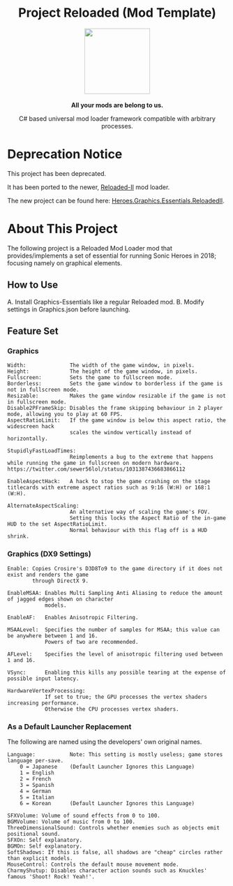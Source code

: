 
<div align="center">
	<h1>Project Reloaded (Mod Template)</h1>
	<img src="https://i.imgur.com/BjPn7rU.png" width="150" align="center" />
	<br/> <br/>
	<strong>All your mods are belong to us.</strong>
	<p>C# based universal mod loader framework compatible with arbitrary processes.</p>
</div>

# Deprecation Notice
This project has been deprecated. 

It has been ported to the newer, [Reloaded-II](https://github.com/Reloaded-Project/Reloaded-II) mod loader.

The new project can be found here: [Heroes.Graphics.Essentials.ReloadedII](https://github.com/Sewer56/Heroes.Graphics.Essentials.ReloadedII).

# About This Project

The following project is a Reloaded Mod Loader mod that provides/implements a set of essential for running Sonic Heroes in 2018; focusing namely on graphical elements.

## How to Use

A. Install Graphics-Essentials like a regular Reloaded mod.
B. Modify settings in Graphics.json before launching.

## Feature Set

### Graphics
```
Width:              The width of the game window, in pixels.
Height:             The height of the game window, in pixels.
Fullscreen:         Sets the game to fullscreen mode.
Borderless:         Sets the game window to borderless if the game is not in fullscreen mode.
Resizable:          Makes the game window resizable if the game is not in fullscreen mode.
Disable2PFrameSkip: Disables the frame skipping behaviour in 2 player mode, allowing you to play at 60 FPS.
AspectRatioLimit:   If the game window is below this aspect ratio, the widescreen hack 
                    scales the window vertically instead of horizontally.

StupidlyFastLoadTimes: 
                    Reimplements a bug to the extreme that happens while running the game in fullscreen on modern hardware.                      https://twitter.com/sewer56lol/status/1031387436683866112

EnableAspectHack:   A hack to stop the game crashing on the stage titlecards with extreme aspect ratios such as 9:16 (W:H) or 168:1 (W:H).

AlternateAspectScaling:
                    An alternative way of scaling the game's FOV.
                    Setting this locks the Aspect Ratio of the in-game HUD to the set AspectRatioLimit.
                    Normal behaviour with this flag off is a HUD shrink.
```

### Graphics (DX9 Settings)
```
Enable: Copies Crosire's D3D8To9 to the game directory if it does not exist and renders the game
        through DirectX 9.

EnableMSAA: Enables Multi Sampling Anti Aliasing to reduce the amount of jagged edges shown on character
            models.
        
EnableAF:   Enables Anisotropic Filtering.

MSAALevel:  Specifies the number of samples for MSAA; this value can be anywhere between 1 and 16.
            Powers of two are recommended.

AFLevel:    Specifies the level of anisotropic filtering used between 1 and 16.

VSync:      Enabling this kills any possible tearing at the expense of possible input latency.

HardwareVertexProcessing: 
            If set to true; the GPU processes the vertex shaders increasing performance.
            Otherwise the CPU processes vertex shaders.
```

### As a Default Launcher Replacement
The following are named using the developers' own original names.

```
Language:           Note: This setting is mostly useless; game stores language per-save.
    0 = Japanese    (Default Launcher Ignores this Language) 
    1 = English
    2 = French
    3 = Spanish
    4 = German
    5 = Italian
    6 = Korean      (Default Launcher Ignores this Language)

SFXVolume: Volume of sound effects from 0 to 100.
BGMVolume: Volume of music from 0 to 100.    
ThreeDimensionalSound: Controls whether enemies such as objects emit positional sound.
SFXOn: Self explanatory.
BGMOn: Self explanatory.
SoftShadows: If this is false, all shadows are "cheap" circles rather than explicit models.
MouseControl: Controls the default mouse movement mode.
CharmyShutup: Disables character action sounds such as Knuckles' famous 'Shoot! Rock! Yeah!'.
```
